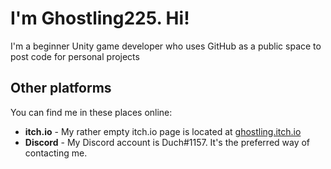 # I'm Ghostling225. Hi!
I'm a beginner Unity game developer who uses GitHub as a public space to post code for personal projects  

Other platforms
---------------
You can find me in these places online:  
- **itch.io** \- My rather empty itch.io page is located at [ghostling.itch.io](https://ghostling.itch.io)
- **Discord** \- My Discord account is Duch#1157. It's the preferred way of contacting me.

<!---
Ghostling225/Ghostling225 is a ✨ special ✨ repository because its `README.md` (this file) appears on your GitHub profile.
You can click the Preview link to take a look at your changes.
--->
